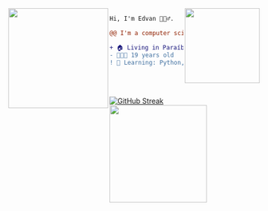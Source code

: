 <img align="right" height="150" src="https://media.giphy.com/media/kYDFO3rkOHrkQ/giphy.gif"/>
<img align="left" height="200" src="https://media.giphy.com/media/cFdHXXm5GhJsc/giphy.gif"/>

```diff
Hi, I'm Edvan 🧘🏽‍♂️.

@@ I'm a computer science studant at UFCG @@

+ 🏠 Living in Paraíba, Brazil 
- 👨🏽‍💻 19 years old
! 📖 Learning: Python, HTML, CSS, JS
```


&nbsp;


##
[![GitHub Streak](https://github-readme-streak-stats.herokuapp.com/?user=edvaaaan&theme=github-dark&hide_border=true&fire=38D252)](https://git.io/streak-stats)
<img align="center" height="195em" src="https://github-readme-stats.vercel.app/api/top-langs/?username=edvaaaan&layout=compact&langs_count=7&theme=github_dark&title_color=38D252&hide_border=False"/>
